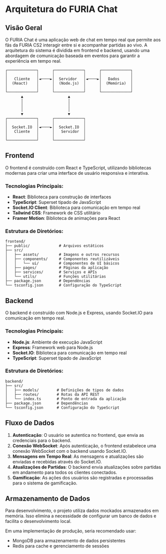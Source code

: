 # Arquitetura do FURIA Chat

## Visão Geral

O FURIA Chat é uma aplicação web de chat em tempo real que permite aos fãs da FURIA CS2 interagir entre si e acompanhar partidas ao vivo. A arquitetura do sistema é dividida em frontend e backend, usando uma abordagem de comunicação baseada em eventos para garantir a experiência em tempo real.

```
┌─────────────┐      ┌─────────────┐      ┌─────────────┐
│             │      │             │      │             │
│   Cliente   │◄────►│  Servidor   │◄────►│   Dados     │
│  (React)    │      │  (Node.js)  │      │  (Memória)  │
│             │      │             │      │             │
└─────────────┘      └─────────────┘      └─────────────┘
       ▲                    ▲
       │                    │
       │                    │
       │                    │
       ▼                    ▼
┌─────────────┐      ┌─────────────┐
│             │      │             │
│  Socket.IO  │◄────►│  Socket.IO  │
│   Cliente   │      │   Servidor  │
│             │      │             │
└─────────────┘      └─────────────┘
```

## Frontend

O frontend é construído com React e TypeScript, utilizando bibliotecas modernas para criar uma interface de usuário responsiva e interativa.

### Tecnologias Principais:

- **React**: Biblioteca para construção de interfaces
- **TypeScript**: Superset tipado de JavaScript
- **Socket.IO Client**: Biblioteca para comunicação em tempo real
- **Tailwind CSS**: Framework de CSS utilitário
- **Framer Motion**: Biblioteca de animações para React

### Estrutura de Diretórios:

```
frontend/
├── public/             # Arquivos estáticos
├── src/
│   ├── assets/         # Imagens e outros recursos
│   ├── components/     # Componentes reutilizáveis
│   │   └── ui/         # Componentes de UI básicos
│   ├── pages/          # Páginas da aplicação
│   ├── services/       # Serviços e APIs
│   └── utils/          # Funções utilitárias
├── package.json        # Dependências
└── tsconfig.json       # Configuração do TypeScript
```

## Backend

O backend é construído com Node.js e Express, usando Socket.IO para comunicação em tempo real.

### Tecnologias Principais:

- **Node.js**: Ambiente de execução JavaScript
- **Express**: Framework web para Node.js
- **Socket.IO**: Biblioteca para comunicação em tempo real
- **TypeScript**: Superset tipado de JavaScript

### Estrutura de Diretórios:

```
backend/
├── src/
│   ├── models/        # Definições de tipos de dados
│   ├── routes/        # Rotas da API REST
│   └── index.ts       # Ponto de entrada da aplicação
├── package.json       # Dependências
└── tsconfig.json      # Configuração do TypeScript
```

## Fluxo de Dados

1. **Autenticação**: O usuário se autentica no frontend, que envia as credenciais para o backend.
2. **Conexão WebSocket**: Após autenticação, o frontend estabelece uma conexão WebSocket com o backend usando Socket.IO.
3. **Mensagens em Tempo Real**: As mensagens e atualizações são enviadas e recebidas através do Socket.IO.
4. **Atualizações de Partidas**: O backend envia atualizações sobre partidas em andamento para todos os clientes conectados.
5. **Gamificação**: As ações dos usuários são registradas e processadas para o sistema de gamificação.

## Armazenamento de Dados

Para desenvolvimento, o projeto utiliza dados mockados armazenados em memória. Isso elimina a necessidade de configurar um banco de dados e facilita o desenvolvimento local.

Em uma implementação de produção, seria recomendado usar:
- MongoDB para armazenamento de dados persistentes
- Redis para cache e gerenciamento de sessões 